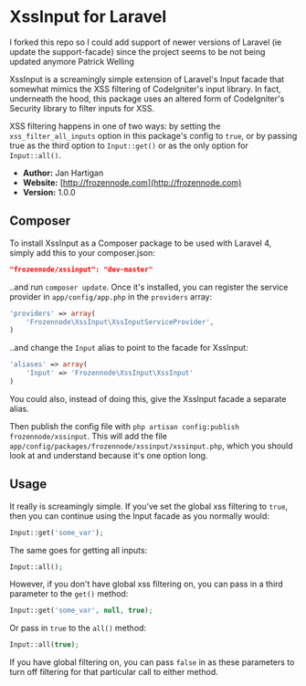 # XssInput for Laravel

I forked this repo so I could add support of newer versions of Laravel (ie update the support-facade) since the project seems to be not being updated anymore
Patrick Welling

XssInput is a screamingly simple extension of Laravel's Input facade that somewhat mimics the XSS filtering of CodeIgniter's input library. In fact, underneath the hood, this package uses an altered form of CodeIgniter's Security library to filter inputs for XSS.

XSS filtering happens in one of two ways: by setting the `xss_filter_all_inputs` option in this package's config to `true`, or by passing true as the third option to `Input::get()` or as the only option for `Input::all()`.


- **Author:** Jan Hartigan
- **Website:** [http://frozennode.com](http://frozennode.com)
- **Version:** 1.0.0

## Composer

To install XssInput as a Composer package to be used with Laravel 4, simply add this to your composer.json:

```json
"frozennode/xssinput": "dev-master"
```

..and run `composer update`. Once it's installed, you can register the service provider in `app/config/app.php` in the `providers` array:

```php
'providers' => array(
    'Frozennode\XssInput\XssInputServiceProvider',
)
```

..and change the `Input` alias to point to the facade for XssInput:

```php
'aliases' => array(
	'Input' => 'Frozennode\XssInput\XssInput'
)
```

You could also, instead of doing this, give the XssInput facade a separate alias.

Then publish the config file with `php artisan config:publish frozennode/xssinput`. This will add the file `app/config/packages/frozennode/xssinput/xssinput.php`, which you should look at and understand because it's one option long.

## Usage

It really is screamingly simple. If you've set the global xss filtering to `true`, then you can continue using the Input facade as you normally would:

```php
Input::get('some_var');
```

The same goes for getting all inputs:

```php
Input::all();
```

However, if you don't have global xss filtering on, you can pass in a third parameter to the `get()` method:

```php
Input::get('some_var', null, true);
```

Or pass in `true` to the `all()` method:

```php
Input::all(true);
```

If you have global filtering on, you can pass `false` in as these parameters to turn off filtering for that particular call to either method.
